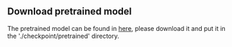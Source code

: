 ## Download pretrained model

The pretrained model can be found in [here](https://drive.google.com/drive/folders/1Mr00vyPXMnAX2lA4r1r2L3nR1bR4wvoN?usp=drive_link), please download it and put it in the './checkpoint/pretrained' directory. 